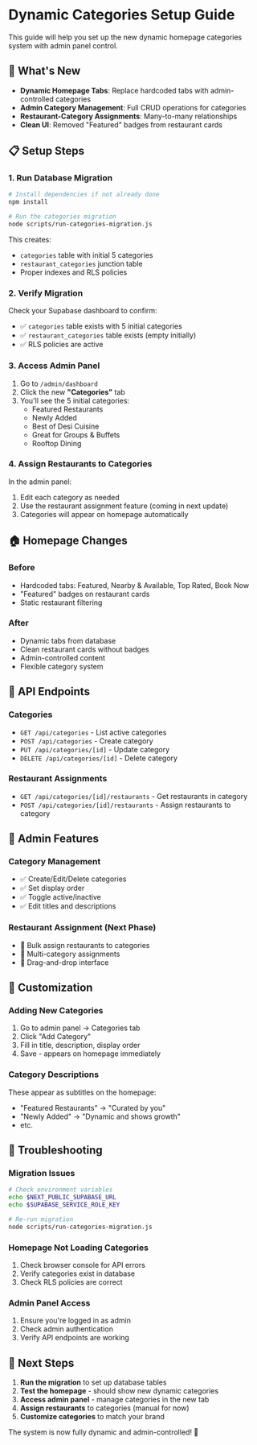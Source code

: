# Dynamic Categories Setup Guide

This guide will help you set up the new dynamic homepage categories system with admin panel control.

## 🎯 What's New

- **Dynamic Homepage Tabs**: Replace hardcoded tabs with admin-controlled categories
- **Admin Category Management**: Full CRUD operations for categories
- **Restaurant-Category Assignments**: Many-to-many relationships
- **Clean UI**: Removed "Featured" badges from restaurant cards

## 📋 Setup Steps

### 1. Run Database Migration

```bash
# Install dependencies if not already done
npm install

# Run the categories migration
node scripts/run-categories-migration.js
```

This creates:
- `categories` table with initial 5 categories
- `restaurant_categories` junction table
- Proper indexes and RLS policies

### 2. Verify Migration

Check your Supabase dashboard to confirm:
- ✅ `categories` table exists with 5 initial categories
- ✅ `restaurant_categories` table exists (empty initially)
- ✅ RLS policies are active

### 3. Access Admin Panel

1. Go to `/admin/dashboard`
2. Click the new **"Categories"** tab
3. You'll see the 5 initial categories:
   - Featured Restaurants
   - Newly Added
   - Best of Desi Cuisine
   - Great for Groups & Buffets
   - Rooftop Dining

### 4. Assign Restaurants to Categories

In the admin panel:
1. Edit each category as needed
2. Use the restaurant assignment feature (coming in next update)
3. Categories will appear on homepage automatically

## 🏠 Homepage Changes

### Before
- Hardcoded tabs: Featured, Nearby & Available, Top Rated, Book Now
- "Featured" badges on restaurant cards
- Static restaurant filtering

### After
- Dynamic tabs from database
- Clean restaurant cards without badges
- Admin-controlled content
- Flexible category system

## 🔧 API Endpoints

### Categories
- `GET /api/categories` - List active categories
- `POST /api/categories` - Create category
- `PUT /api/categories/[id]` - Update category
- `DELETE /api/categories/[id]` - Delete category

### Restaurant Assignments
- `GET /api/categories/[id]/restaurants` - Get restaurants in category
- `POST /api/categories/[id]/restaurants` - Assign restaurants to category

## 📝 Admin Features

### Category Management
- ✅ Create/Edit/Delete categories
- ✅ Set display order
- ✅ Toggle active/inactive
- ✅ Edit titles and descriptions

### Restaurant Assignment (Next Phase)
- 🔄 Bulk assign restaurants to categories
- 🔄 Multi-category assignments
- 🔄 Drag-and-drop interface

## 🎨 Customization

### Adding New Categories
1. Go to admin panel → Categories tab
2. Click "Add Category"
3. Fill in title, description, display order
4. Save - appears on homepage immediately

### Category Descriptions
These appear as subtitles on the homepage:
- "Featured Restaurants" → "Curated by you"
- "Newly Added" → "Dynamic and shows growth"
- etc.

## 🐛 Troubleshooting

### Migration Issues
```bash
# Check environment variables
echo $NEXT_PUBLIC_SUPABASE_URL
echo $SUPABASE_SERVICE_ROLE_KEY

# Re-run migration
node scripts/run-categories-migration.js
```

### Homepage Not Loading Categories
1. Check browser console for API errors
2. Verify categories exist in database
3. Check RLS policies are correct

### Admin Panel Access
1. Ensure you're logged in as admin
2. Check admin authentication
3. Verify API endpoints are working

## 🚀 Next Steps

1. **Run the migration** to set up database tables
2. **Test the homepage** - should show new dynamic categories
3. **Access admin panel** - manage categories in the new tab
4. **Assign restaurants** to categories (manual for now)
5. **Customize categories** to match your brand

The system is now fully dynamic and admin-controlled! 🎉

